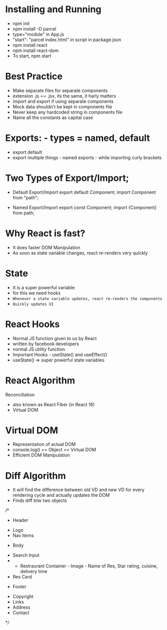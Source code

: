 # Installing and Running
- npm init
- npm install -D parcel
- type="module" in App.js
- "start": "parcel index.html" in script in package.json
- npm install react
- npm install react-dom
- To start, npm start

# Best Practice
- Make separate files for separate components
- extension .js == .jsx, its the same, it harly matters
- import and export if using separate components
- Mock data shouldn't be kept in components file
- Never keep any hardcoded string in components file
- Name all the constants as capital case

# Exports: -  types = named, default
- export default <name>
- export multiple things - named exports - while importing curly brackets

# Two Types of Export/Import;

- Default Export/Import
export default Component;
import Component from "path";

- Named Export/Import
export const Component;
import {Component} from path;

# Why React is fast?
- It does faster DOM Manipulation
- As soon as state variable changes, react re-renders very quickly

# State
- It is a super powerful variable
- for this we need hooks
- `Whenever a state variable updates, react re-renders the components`
- `Quickly updates UI`

# React Hooks
- Normal JS function given to us by React
- written by facebook developers
- normal JS utility function
- Important Hooks - useState() and useEffect()
- useState() => super powerful state variables

# React Algorithm
Reconciliation
- also known as React Fiber (in React 16)
- Virtual DOM

# Virtual DOM
- Representation of actual DOM
- console.log(<Components />) == Object == Virtual DOM
- Efficient DOM Manipulation


# Diff Algorithm
- It will find the difference between old VD and new VD for every rendering cycle and actually updates the DOM
- Finds diff btw two objects







/*
* Header
- Logo
- Nav Items
* Body
- Search Input
- * Restraurant Container
        - Image
        - Name of Res, Star rating, cuisine, delivery time
- Res Card
* Footer
- Copyright
- Links
- Address
- Contact

*/